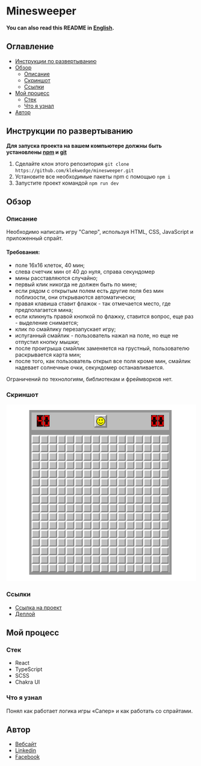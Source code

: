 # Minesweeper

**You can also read this README in [English](https://github.com/klekwedge/minesweeper/blob/main/README.EN.md).**

## Оглавление

- [Инструкции по развертыванию](#инструкции-по-развертыванию)
- [Обзор](#обзор)
  - [Описание](#описание)
  - [Скриншот](#скриншот)
  - [Ссылки](#ссылки)
- [Мой процесс](#мой-процесс)
  - [Стек](#стек)
  - [Что я узнал](#что-я-узнал)
- [Автор](#автор)

## Инструкции по развертыванию

**Для запуска проекта на вашем компьютере должны быть установлены [npm](https://nodejs.org/en/) и [git](https://git-scm.com/downloads)**

1. Сделайте клон этого репозитория ```git clone https://github.com/klekwedge/minesweeper.git```
2. Установите все необходимые пакеты npm с помощью ```npm i```
3. Запустите проект командой ```npm run dev```

## Обзор

### Описание

Необходимо написать игру "Сапер", используя HTML, CSS, JavaScript и приложенный спрайт.

#### Требования:

- поле 16x16 клеток,&nbsp;40 мин;
- слева счетчик мин от 40 до нуля, справа секундомер
-	мины расставляются случайно;
-	первый клик никогда не должен быть по мине;
-	если рядом с открытым полем есть другие поля без мин поблизости, они открываются автоматически;
-	правая клавиша ставит флажок - так отмечается место, где предполагается мина;
-	если кликнуть правой кнопкой по флажку, ставится вопрос, еще раз - выделение снимается;
-	клик по смайлику перезапускает игру;
-	испуганный смайлик - пользователь нажал на поле, но еще не отпустил кнопку мышки;
-	после проигрыша смайлик заменяется на грустный, пользователю раскрывается карта мин;
-	после того, как пользователь открыл все поля кроме мин, смайлик надевает солнечные очки, секундомер останавливается.

Ограничений по технологиям, библиотекам и фреймворков нет.

### Скриншот

![Главный экран](./preview/screenshot.png)

### Ссылки

- [Ссылка на проект](https://github.com/klekwedge/minesweeper)
- [Деплой](https://klekwedge-minesweeper.vercel.app/)

## Мой процесс

### Стек

- React
- TypeScript
- SCSS
- Chakra UI

### Что я узнал

Понял как работает логика игры «Сапер» и как работать со спрайтами.

## Автор

- [Вебсайт](https://klekwedge-cv.vercel.app/)
- [Linkedin](https://www.linkedin.com/in/klekwedge/)
- [Facebook](https://www.facebook.com/klekwedge)
